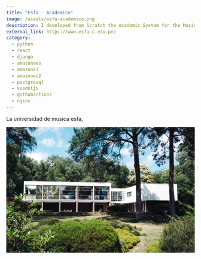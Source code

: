 ```yaml
---
title: "Esfa - Academico"
image: /assets/esfa-academico.png
description: I developed from Scratch the Academic System for the Music University, Including Modules for Students, Teachers, Grade Management, Enrollments, etc.
external_link: https://www.esfa-c.edu.pe/
category: 
  - python
  - react
  - django
  - amazonaws
  - amazons3
  - amazonec2
  - postgresql
  - vuedotjs
  - githubactions
  - nginx
---
```


La universidad de musica esfa, 

![image](/public/assets/product-1-min.jpg)
